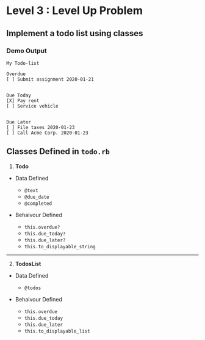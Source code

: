 # Level 3 : Level Up Problem

## Implement a todo list using classes

### Demo Output

```
My Todo-list

Overdue
[ ] Submit assignment 2020-01-21


Due Today
[X] Pay rent
[ ] Service vehicle


Due Later
[ ] File taxes 2020-01-23
[ ] Call Acme Corp. 2020-01-23
```

## Classes Defined in `todo.rb`

1. **Todo**

- Data Defined

  - `@text`
  - `@due_date`
  - `@completed`

- Behaivour Defined
  - `this.overdue?`
  - `this.due_today?`
  - `this.due_later?`
  - `this.to_displayable_string`

---

2. **TodosList**

- Data Defined

  - `@todos`

- Behaivour Defined
  - `this.overdue`
  - `this.due_today`
  - `this.due_later`
  - `this.to_displayable_list`

